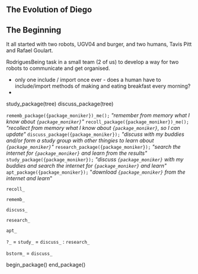 ## The Evolution of Diego

## The Beginning

It all started with two robots, UGV04 and burger, and two humans, Tavis Pitt and Rafael Goulart.



 RodriguesBeing task in a small team (2 of us) to develop a way for two robots to communicate and get organised.

* only one include / import once ever - does a human have to include/import methods of making and eating breakfast every morning?
* 

study_package(tree)
discuss_package(tree)

`rememb_package({package_moniker})_me();` *"remember from memory what I know about `{package_moniker}`"*
`recoll_package({package_moniker})_me();` *"recollect from memory what I know about `{package_moniker}`, so I can update"*
`discuss_package({package_moniker});` *"discuss with my buddies and/or form a study group with other thingies to learn about `{package_moniker}`"*
`research_package({package_moniker});` *"search the internet for `{package_moniker}` and learn from the results"*
`study_package({package_moniker});` *"discuss `{package_moniker}` with my buddies and search the internet for `{package_moniker}` and learn"*
`apt_package({package_moniker});` "*download `{package_moniker}` from the internet and learn*"


`recoll_`

`rememb_`

`discuss_`

`research_`

`apt_`

`?_` = 
`study_` = `discuss_` : `research_`

`bstorm_` = `discuss_`


begin_package()
end_package()